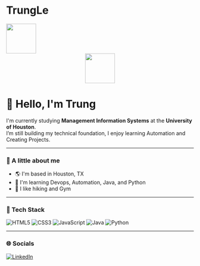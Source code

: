 # TrungLe
<!-- DevOps Infinity Loop -->
<img src="https://cdn-icons-png.flaticon.com/512/5969/5969020.png" width="80" height="80">

<div align="center">
  <img src="https://cdn-icons-png.flaticon.com/512/5969/5969020.png" width="80" height="80">
</div>




# 👋 Hello, I'm Trung  

I'm currently studying **Management Information Systems** at the **University of Houston**.  
I’m still building my technical foundation, I enjoy learning Automation and Creating Projects.  


---

### 🧠 A little about me
- 🌎 I'm based in Houston, TX  
- 🧩 I'm learning Devops, Automation, Java, and Python
- 🌲 I like hiking and Gym  


---

### 🧰 Tech Stack
![HTML5](https://skillicons.dev/icons?i=html)
![CSS3](https://skillicons.dev/icons?i=css)
![JavaScript](https://skillicons.dev/icons?i=js)
![Java](https://skillicons.dev/icons?i=java)
![Python](https://skillicons.dev/icons?i=python)


---

### 🌐 Socials
[![LinkedIn](https://skillicons.dev/icons?i=linkedin)](https://www.linkedin.com/in/trungkle/)

